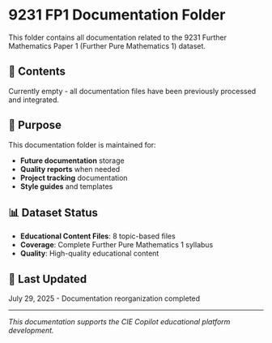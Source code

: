 # 9231 FP1 Documentation Folder

This folder contains all documentation related to the 9231 Further Mathematics Paper 1 (Further Pure Mathematics 1) dataset.

## 📁 Contents

Currently empty - all documentation files have been previously processed and integrated.

## 🎯 Purpose

This documentation folder is maintained for:
- **Future documentation** storage
- **Quality reports** when needed
- **Project tracking** documentation
- **Style guides** and templates

## 📊 Dataset Status

- **Educational Content Files**: 8 topic-based files
- **Coverage**: Complete Further Pure Mathematics 1 syllabus
- **Quality**: High-quality educational content

## 📅 Last Updated
July 29, 2025 - Documentation reorganization completed

---
*This documentation supports the CIE Copilot educational platform development.*
